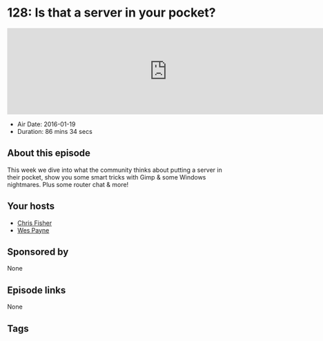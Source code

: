 # 128: Is that a server in your pocket?

<iframe src="https://player.fireside.fm/v2/RUkczH-V+cdIoNM69?theme=dark" width="740" height="200" frameborder="0" scrolling="no"></iframe>

* Air Date: 2016-01-19
* Duration: 86 mins 34 secs

## About this episode

This week we dive into what the community thinks about putting a server in their pocket, show you some smart tricks with Gimp & some Windows nightmares. Plus some router chat & more!

## Your hosts
* [Chris Fisher](https://linuxunplugged.com/hosts/chrislas)
* [Wes Payne](https://linuxunplugged.com/hosts/wes)

## Sponsored by

None



## Episode links

None



## Tags

